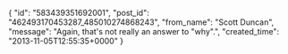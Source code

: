  {
   "id": "583439351692001",
   "post_id": "462493170453287_485010274868243",
   "from_name": "Scott Duncan",
   "message": "Again, that's not really an answer to \"why\".",
   "created_time": "2013-11-05T12:55:35+0000"
 }
